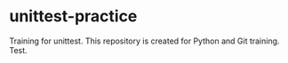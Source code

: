 # unittest-practice
Training for unittest.
This repository is created for Python and Git training.
Test.
